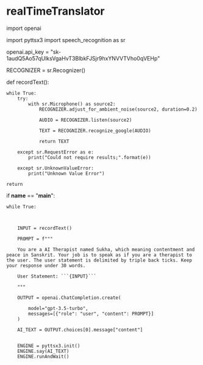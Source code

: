 # realTimeTranslator

import openai

import pyttsx3
import speech_recognition as sr


openai.api_key = "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"





RECOGNIZER = sr.Recognizer()




def recordText():

    while True:
        try:
            with sr.Microphone() as source2:
                RECOGNIZER.adjust_for_ambient_noise(source2, duration=0.2)

                AUDIO = RECOGNIZER.listen(source2)

                TEXT = RECOGNIZER.recognize_google(AUDIO)

                return TEXT

        except sr.RequestError as e:
            print("Could not require results;".format(e))

        except sr.UnknownValueError:
            print("Unknown Value Error")

    return


if __name__ == "__main__":

    while True:



        INPUT = recordText()

        PROMPT = f"""

        You are a AI Therapist named Sukha, which meaning contentment and peace in Sanskrit. Your job is to speak as if you are a therapist to the user. The user statement is delimited by triple back ticks. Keep your response under 30 words. 

        User Statement: ```{INPUT}```

        """

        OUTPUT = openai.ChatCompletion.create(

            model="gpt-3.5-turbo",
            messages=[{"role": "user", "content": PROMPT}]
        )

        AI_TEXT = OUTPUT.choices[0].message["content"]


        ENGINE = pyttsx3.init()
        ENGINE.say(AI_TEXT)
        ENGINE.runAndWait()















